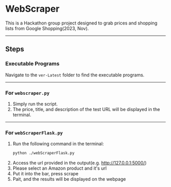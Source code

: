 # WebScraper

This is a Hackathon group project designed to grab prices and shopping lists from Google Shopping(2023, Nov).

---

## Steps

### **Executable Programs**
Navigate to the `ver-Latest` folder to find the executable programs.

---

### **For `webscraper.py`**
1. Simply run the script.
2. The price, title, and description of the test URL will be displayed in the terminal.

---

### **For `webScraperFlask.py`**
1. Run the following command in the terminal:
   ```bash
   python ./webScraperFlask.py
2. Access the url provided in the output(e.g. http://127.0.0.1:5000/) <br />
3. Please select an Amazon product and it's url<br />
4. Put it into the bar, press scrape<br />
5. Pait, and the results will be displayed on the webpage
